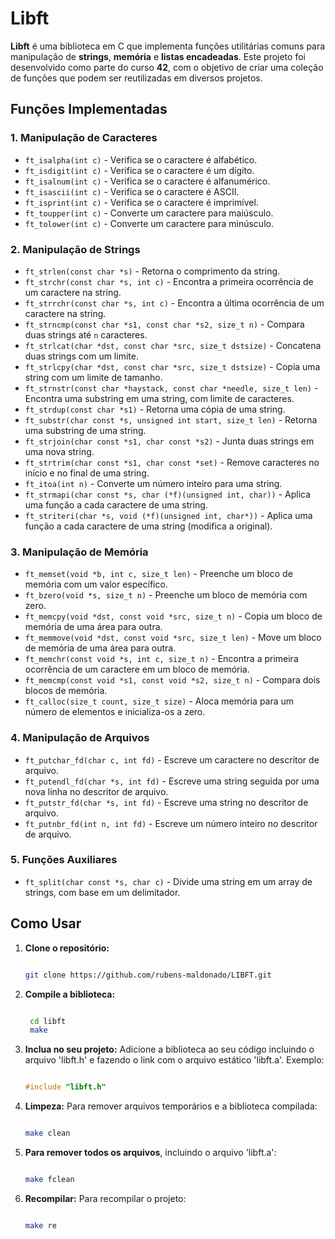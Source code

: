 # Libft

**Libft** é uma biblioteca em C que implementa funções utilitárias comuns para manipulação de **strings**, **memória** e **listas encadeadas**. Este projeto foi desenvolvido como parte do curso **42**, com o objetivo de criar uma coleção de funções que podem ser reutilizadas em diversos projetos.

## Funções Implementadas

### 1. **Manipulação de Caracteres**
- `ft_isalpha(int c)` - Verifica se o caractere é alfabético.
- `ft_isdigit(int c)` - Verifica se o caractere é um dígito.
- `ft_isalnum(int c)` - Verifica se o caractere é alfanumérico.
- `ft_isascii(int c)` - Verifica se o caractere é ASCII.
- `ft_isprint(int c)` - Verifica se o caractere é imprimível.
- `ft_toupper(int c)` - Converte um caractere para maiúsculo.
- `ft_tolower(int c)` - Converte um caractere para minúsculo.

### 2. **Manipulação de Strings**
- `ft_strlen(const char *s)` - Retorna o comprimento da string.
- `ft_strchr(const char *s, int c)` - Encontra a primeira ocorrência de um caractere na string.
- `ft_strrchr(const char *s, int c)` - Encontra a última ocorrência de um caractere na string.
- `ft_strncmp(const char *s1, const char *s2, size_t n)` - Compara duas strings até `n` caracteres.
- `ft_strlcat(char *dst, const char *src, size_t dstsize)` - Concatena duas strings com um limite.
- `ft_strlcpy(char *dst, const char *src, size_t dstsize)` - Copia uma string com um limite de tamanho.
- `ft_strnstr(const char *haystack, const char *needle, size_t len)` - Encontra uma substring em uma string, com limite de caracteres.
- `ft_strdup(const char *s1)` - Retorna uma cópia de uma string.
- `ft_substr(char const *s, unsigned int start, size_t len)` - Retorna uma substring de uma string.
- `ft_strjoin(char const *s1, char const *s2)` - Junta duas strings em uma nova string.
- `ft_strtrim(char const *s1, char const *set)` - Remove caracteres no início e no final de uma string.
- `ft_itoa(int n)` - Converte um número inteiro para uma string.
- `ft_strmapi(char const *s, char (*f)(unsigned int, char))` - Aplica uma função a cada caractere de uma string.
- `ft_striteri(char *s, void (*f)(unsigned int, char*))` - Aplica uma função a cada caractere de uma string (modifica a original).

### 3. **Manipulação de Memória**
- `ft_memset(void *b, int c, size_t len)` - Preenche um bloco de memória com um valor específico.
- `ft_bzero(void *s, size_t n)` - Preenche um bloco de memória com zero.
- `ft_memcpy(void *dst, const void *src, size_t n)` - Copia um bloco de memória de uma área para outra.
- `ft_memmove(void *dst, const void *src, size_t len)` - Move um bloco de memória de uma área para outra.
- `ft_memchr(const void *s, int c, size_t n)` - Encontra a primeira ocorrência de um caractere em um bloco de memória.
- `ft_memcmp(const void *s1, const void *s2, size_t n)` - Compara dois blocos de memória.
- `ft_calloc(size_t count, size_t size)` - Aloca memória para um número de elementos e inicializa-os a zero.

### 4. **Manipulação de Arquivos**
- `ft_putchar_fd(char c, int fd)` - Escreve um caractere no descritor de arquivo.
- `ft_putendl_fd(char *s, int fd)` - Escreve uma string seguida por uma nova linha no descritor de arquivo.
- `ft_putstr_fd(char *s, int fd)` - Escreve uma string no descritor de arquivo.
- `ft_putnbr_fd(int n, int fd)` - Escreve um número inteiro no descritor de arquivo.

### 5. **Funções Auxiliares**
- `ft_split(char const *s, char c)` - Divide uma string em um array de strings, com base em um delimitador.
  
## Como Usar

1. **Clone o repositório:**
   ```bash
   
   git clone https://github.com/rubens-maldonado/LIBFT.git

2. **Compile a biblioteca:**
   ```bash
   
    cd libft
    make

3. **Inclua no seu projeto:** Adicione a biblioteca ao seu código incluindo o arquivo 'libft.h' e fazendo o link com o arquivo estático 'libft.a'.
  Exemplo:
    ```c

    #include "libft.h"

4. **Limpeza:** Para remover arquivos temporários e a biblioteca compilada:
    ```bash
    
    make clean

5. **Para remover todos os arquivos**, incluindo o arquivo 'libft.a':
    ```bash
    
    make fclean

6. **Recompilar:** Para recompilar o projeto:
    ```bash
    
    make re
